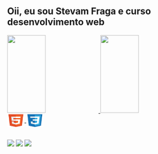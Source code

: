 ## Oii, eu sou Stevam Fraga e curso desenvolvimento web


<div>
  <a href="https://github.com/stevamm">
<img height="180em"img width="42%"src="https://github-readme-stats.vercel.app/api?username=stevamm&show_icons=true&theme=dark&include_all_commits=true&count_private=true"/>
<img height="180em"img width="42%"src="https://github-readme-stats.vercel.app/api/top-langs/?username=stevamm&layout=compact&langs_count=16&theme=dark"/>
</div> 



<div>
<img align="center" alt="Rafa-HTML" height="30" width="40" src="https://raw.githubusercontent.com/devicons/devicon/master/icons/html5/html5-original.svg">
  <img align="center" alt="Rafa-CSS" height="30" width="40" src="https://raw.githubusercontent.com/devicons/devicon/master/icons/css3/css3-original.svg">
</div>

 ##
 
<div> 
  <a href="https://www.instagram.com/_stevam_/" target="_blank"><img src="https://img.shields.io/badge/-Instagram-%23E4405F?style=for-the-badge&logo=instagram&logoColor=white" target="_blank"></a> 
  <a href = "mailto:mavetz55@gmail.com"><img src="https://img.shields.io/badge/-Gmail-%23333?style=for-the-badge&logo=gmail&logoColor=white](https://myaccount.google.com/?utm_source=OGB&tab=mk&authuser=0&utm_medium=app)" target="_blank"></a>
  <a href="https://www.linkedin.com/in/rafaella-ballerini-45875016a" target="_blank"><img src="https://img.shields.io/badge/-LinkedIn-%230077B5?style=for-the-badge&logo=linkedin&logoColor=white" target="_blank"></a> 
  
</div>
